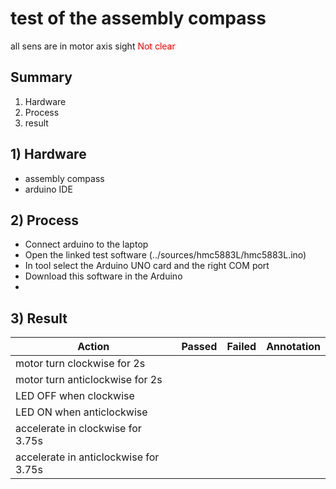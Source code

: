 # test of the assembly compass

all sens are in motor axis sight <span style="color:red">Not clear</span>

## Summary
1. Hardware
2. Process
3. result

## 1) Hardware
- assembly compass
- arduino IDE

## 2) Process
- Connect arduino to the laptop
- Open the linked test software (../sources/hmc5883L/hmc5883L.ino)
- In tool select the Arduino UNO card and the right COM port
- Download this software in the Arduino
- 


## 3) Result

| Action|Passed|Failed|Annotation|
|-|-|-|-|
| motor turn clockwise for 2s||||
| motor turn anticlockwise for 2s||||
| LED OFF when clockwise||||
| LED ON when anticlockwise||||
| accelerate in clockwise for 3.75s||||
| accelerate in anticlockwise for 3.75s||||